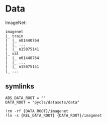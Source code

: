 # Data
ImageNet:
```
imagenet
|_ train
|  |_ n01440764
|  |_ ...
|  |_ n15075141
|_ val
|  |_ n01440764
|  |_ ...
|  |_ n15075141
|_ ...
```

## symlinks
```
ABS_DATA_ROOT = ""
DATA_ROOT = "pycls/datasets/data"

!rm -rf {DATA_ROOT}/imagenet
!ln -s {REL_DATA_ROOT} {DATA_ROOT}/imagenet
```
